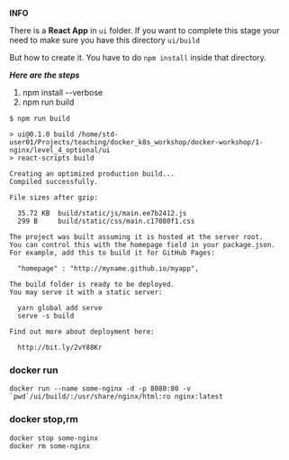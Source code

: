 **INFO**

There is a **React App** in `ui` folder.
If you want to complete this stage your need to make sure you have this directory `ui/build`

But how to create it. You have to do `npm install` inside that directory.

***Here are the steps***
  1. npm install --verbose
  2. npm run build

```
$ npm run build

> ui@0.1.0 build /home/std-user01/Projects/teaching/docker_k8s_workshop/docker-workshop/1-nginx/level_4_optional/ui
> react-scripts build

Creating an optimized production build...
Compiled successfully.

File sizes after gzip:

  35.72 KB  build/static/js/main.ee7b2412.js
  299 B     build/static/css/main.c17080f1.css

The project was built assuming it is hosted at the server root.
You can control this with the homepage field in your package.json.
For example, add this to build it for GitHub Pages:

  "homepage" : "http://myname.github.io/myapp",

The build folder is ready to be deployed.
You may serve it with a static server:

  yarn global add serve
  serve -s build

Find out more about deployment here:

  http://bit.ly/2vY88Kr

```

### docker run
```
docker run --name some-nginx -d -p 8080:80 -v `pwd`/ui/build/:/usr/share/nginx/html:ro nginx:latest
```

### docker stop,rm
```
docker stop some-nginx
docker rm some-nginx
```